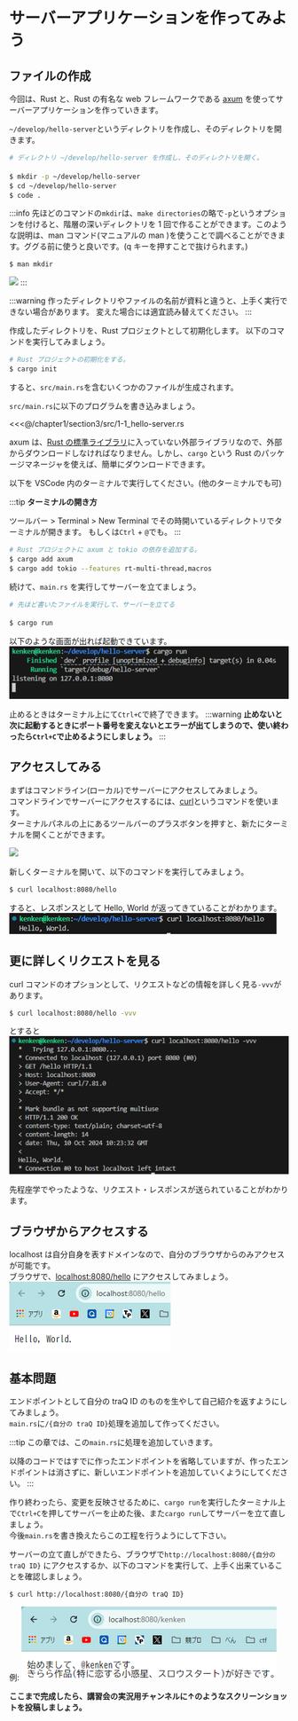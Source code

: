 # サーバーアプリケーションを作ってみよう

## ファイルの作成

今回は、Rust と、Rust の有名な web フレームワークである [axum](https://github.com/tokio-rs/axum) を使ってサーバーアプリケーションを作っていきます。

`~/develop/hello-server`というディレクトリを作成し、そのディレクトリを開きます。
```bash
# ディレクトリ ~/develop/hello-server を作成し、そのディレクトリを開く。

$ mkdir -p ~/develop/hello-server
$ cd ~/develop/hello-server
$ code .
```
:::info
先ほどのコマンドの`mkdir`は、`make directories`の略で`-p`というオプションを付けると、階層の深いディレクトリを 1 回で作ることができます。このような説明は、man コマンド(マニュアルの man )を使うことで調べることができます。ググる前に使うと良いです。(q キーを押すことで抜けられます。)
```bash
$ man mkdir
```
![](assets/mannual.png)
:::

:::warning
作ったディレクトリやファイルの名前が資料と違うと、上手く実行できない場合があります。
変えた場合には適宜読み替えてください。
:::

作成したディレクトリを、Rust プロジェクトとして初期化します。
以下のコマンドを実行してみましょう。
```bash
# Rust プロジェクトの初期化をする。
$ cargo init
```

すると、`src/main.rs`を含むいくつかのファイルが生成されます。

`src/main.rs`に以下のプログラムを書き込みましょう。

<<<@/chapter1/section3/src/1-1_hello-server.rs

axum は、[Rust の標準ライブラリ](https://doc.rust-lang.org/std/)に入っていない外部ライブラリなので、外部からダウンロードしなければなりません。しかし、`cargo` という Rust のパッケージマネージャを使えば、簡単にダウンロードできます。

以下を VSCode 内のターミナルで実行してください。(他のターミナルでも可)

:::tip
**ターミナルの開き方**

ツールバー > Terminal > New Terminal でその時開いているディレクトリでターミナルが開きます。
もしくは`Ctrl` + `@`でも。
:::

```bash
# Rust プロジェクトに axum と tokio の依存を追加する。
$ cargo add axum
$ cargo add tokio --features rt-multi-thread,macros
```

続けて、`main.rs` を実行してサーバーを立てましょう。
```bash
# 先ほど書いたファイルを実行して、サーバーを立てる

$ cargo run
```

以下のような画面が出れば起動できています。
![](assets/hello_server.png)

止めるときはターミナル上にて`Ctrl+C`で終了できます。
:::warning
**止めないと次に起動するときにポート番号を変えないとエラーが出てしまうので、使い終わったら`Ctrl+C`で止めるようにしましょう。**
:::

## アクセスしてみる

まずはコマンドライン(ローカル)でサーバーにアクセスしてみましょう。  
コマンドラインでサーバーにアクセスするには、[curl](https://curl.se/)というコマンドを使います。  
ターミナルパネルの上にあるツールバーのプラスボタンを押すと、新たにターミナルを開くことができます。

![](assets/plus_button.png)

新しくターミナルを開いて、以下のコマンドを実行してみましょう。
```bash
$ curl localhost:8080/hello
```

すると、レスポンスとして Hello, World が返ってきていることがわかります。
![](assets/hello_server_success.png)

## 更に詳しくリクエストを見る

curl コマンドのオプションとして、リクエストなどの情報を詳しく見る`-vvv`があります。

```bash
$ curl localhost:8080/hello -vvv
```

とすると
![](assets/hello_server_detail.png)

先程座学でやったような、リクエスト・レスポンスが送られていることがわかります。

## ブラウザからアクセスする

localhost は自分自身を表すドメインなので、自分のブラウザからのみアクセスが可能です。  
ブラウザで、<a href='http://localhost:8080/hello' target="_blank" rel="noopener noreferrer">localhost:8080/hello</a> にアクセスしてみましょう。
![](assets/hello_server_localhost.png)

## 基本問題
エンドポイントとして自分の traQ ID のものを生やして自己紹介を返すようにしてみましょう。  
`main.rs`に`/{自分の traQ ID}`処理を追加して作ってください。

:::tip
この章では、この`main.rs`に処理を追加していきます。

以降のコードではすでに作ったエンドポイントを省略していますが、作ったエンドポイントは消さずに、新しいエンドポイントを追加していくようにしてください。
:::

作り終わったら、変更を反映させるために、`cargo run`を実行したターミナル上で`Ctrl+C`を押してサーバーを止めた後、また`cargo run`してサーバーを立て直しましょう。  
今後`main.rs`を書き換えたらこの工程を行うようにして下さい。

サーバーの立て直しができたら、ブラウザで`http://localhost:8080/{自分の traQ ID}` にアクセスするか、以下のコマンドを実行して、上手く出来ていることを確認しましょう。
```bash
$ curl http://localhost:8080/{自分の traQ ID}
```

例:
![](assets/hello_server_me.png)

**ここまで完成したら、講習会の実況用チャンネルに↑のようなスクリーンショットを投稿しましょう。**
